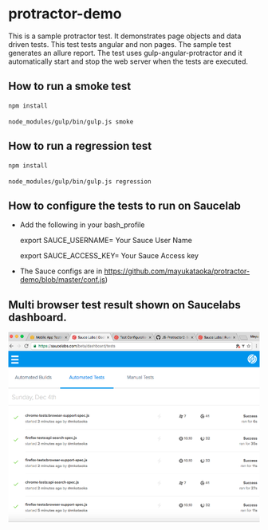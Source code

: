 # protractor-demo

This is a sample protractor test. It demonstrates page objects and data driven tests. This test tests angular and non
pages. The sample test generates an allure report. The test uses gulp-angular-protractor and it automatically start and
stop the web server when the tests are executed.

## How to run a smoke test

    npm install

    node_modules/gulp/bin/gulp.js smoke

## How to run a regression test

    npm install

    node_modules/gulp/bin/gulp.js regression

## How to configure the tests to run on Saucelab

- Add the following in your bash_profile

    export SAUCE_USERNAME= Your Sauce User Name

    export SAUCE_ACCESS_KEY= Your Sauce Access key

- The Sauce configs are in https://github.com/mayukataoka/protractor-demo/blob/master/conf.js)

## Multi browser test result shown on Saucelabs dashboard.

<img src="assets/saucelab-test-result.png" width="800">

